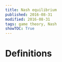 ```yaml
---
title: Nash equilibrium
published: 2016-08-31
modified: 2016-08-31
tags: game theory, Nash
showTOC: True
---
```


# Definitions
